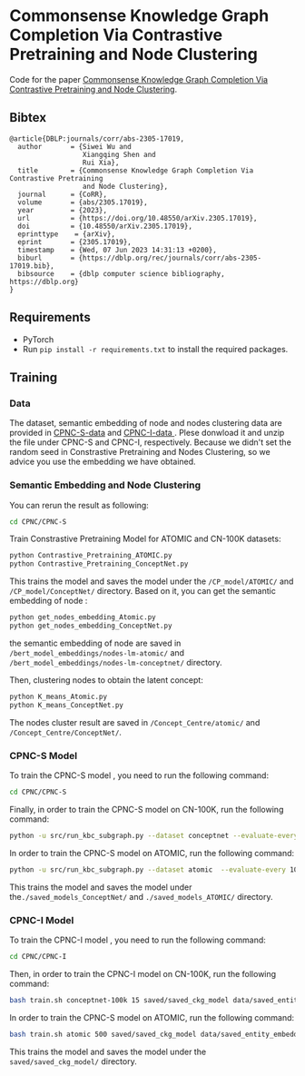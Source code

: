 # Commonsense Knowledge Graph Completion Via Contrastive Pretraining and Node Clustering


Code for the paper [Commonsense Knowledge Graph Completion Via Contrastive Pretraining and Node Clustering](https://arxiv.org/pdf/2305.17019.pdf). 

## Bibtex

```
@article{DBLP:journals/corr/abs-2305-17019,
  author       = {Siwei Wu and
                  Xiangqing Shen and
                  Rui Xia},
  title        = {Commonsense Knowledge Graph Completion Via Contrastive Pretraining
                  and Node Clustering},
  journal      = {CoRR},
  volume       = {abs/2305.17019},
  year         = {2023},
  url          = {https://doi.org/10.48550/arXiv.2305.17019},
  doi          = {10.48550/arXiv.2305.17019},
  eprinttype    = {arXiv},
  eprint       = {2305.17019},
  timestamp    = {Wed, 07 Jun 2023 14:31:13 +0200},
  biburl       = {https://dblp.org/rec/journals/corr/abs-2305-17019.bib},
  bibsource    = {dblp computer science bibliography, https://dblp.org}
}
```

## Requirements

- PyTorch
- Run `pip install -r requirements.txt` to install the required packages.



## Training 

### Data

The dataset, semantic embedding of node and nodes clustering data are provided in [CPNC-S-data](https://pan.baidu.com/s/1AyUGZlUT2-ri2Sj5w_6Yzg?pwd=om9e ) and [CPNC-I-data ](https://pan.baidu.com/s/1DyMJs_lumfAf5GsPELsEEg?pwd=xe4j ). Plese donwload it and unzip the file under CPNC-S and CPNC-I, respectively. Because we didn't set the random seed in Constrastive Pretraining and Nodes Clustering, so we advice you use the embedding we have obtained.

### Semantic Embedding and Node Clustering

 You can rerun the result as following:

```bash
cd CPNC/CPNC-S
```

Train Constrastive Pretraining Model for ATOMIC and CN-100K datasets:

```bash
python Contrastive_Pretraining_ATOMIC.py
python Contrastive_Pretraining_ConceptNet.py
```

This trains the model and saves the model under the `/CP_model/ATOMIC/`  and `/CP_model/ConceptNet/` directory. Based on it, you can get the semantic embedding of node :

```bash
python get_nodes_embedding_Atomic.py
python get_nodes_embedding_ConceptNet.py
```

the semantic embedding of node are saved in `/bert_model_embeddings/nodes-lm-atomic/`  and `/bert_model_embeddings/nodes-lm-conceptnet/` directory.

Then, clustering nodes to obtain the latent concept:

```bash
python K_means_Atomic.py
python K_means_ConceptNet.py
```

The nodes cluster result are saved in `/Concept_Centre/atomic/`  and `/Concept_Centre/ConceptNet/`.

### CPNC-S Model

To train the CPNC-S model ,  you need to run the following command:

```bash
cd CPNC/CPNC-S
```

Finally, in order to train the CPNC-S model on CN-100K, run the following command:

```bash
python -u src/run_kbc_subgraph.py --dataset conceptnet --evaluate-every 10 --n-layers 2 --graph-batch-size 60000  --bert_concat --Concept_center_path './Concept_Centre/ConceptNet/'
```

In order to train the CPNC-S model on ATOMIC, run the following command:

```bash
python -u src/run_kbc_subgraph.py --dataset atomic  --evaluate-every 10 --n-layers 2 --graph-batch-size 20000  --bert_concat --Concept_center_path './Concept_Centre/atomic/'
```

This trains the model and saves the model under the`./saved_models_ConceptNet/` and  `./saved_models_ATOMIC/` directory.

### CPNC-I Model

To train the CPNC-I model ,  you need to run the following command:

```bash
cd CPNC/CPNC-I
```

Then, in order to train the CPNC-I model on CN-100K, run the following command:

```bash
bash train.sh conceptnet-100k 15 saved/saved_ckg_model data/saved_entity_embedding/conceptnet/cn_bert_emb_dict.pkl 500 256 100 ConvTransE 10 1234 1e-20 0.25 0.25 0.25 0.0003 1024 Adam 5 300 RWGCN_NET 50000 1324 data/saved_entity_embedding/conceptnet/cn_fasttext_dict.pkl 300 0.2 5 100 50 0.1 ./Concept_Centre/ConceptNet/
```

In order to train the CPNC-S model on ATOMIC, run the following command:

```bash
bash train.sh atomic 500 saved/saved_ckg_model data/saved_entity_embedding/atomic/at_bert_emb_dict.pkl 500 256 100 ConvTransE 10 1234 1e-20 0.20 0.20 0.20 0.0001 1024 Adam 5 300 RWGCN_NET 50000 1324 data/saved_entity_embedding/atomic/at_fasttext_dict.pkl 300 0.2 3 100 50 0.1 ./Concept_Centre/atomic/python -u src/run_kbc_subgraph.py --dataset atomic  --evaluate-every 10 --n-layers 2 --graph-batch-size 20000  --bert_concat --Concept_center_path './Concept_Centre/atomic/'
```

This trains the model and saves the model under the `saved/saved_ckg_model/` directory.

